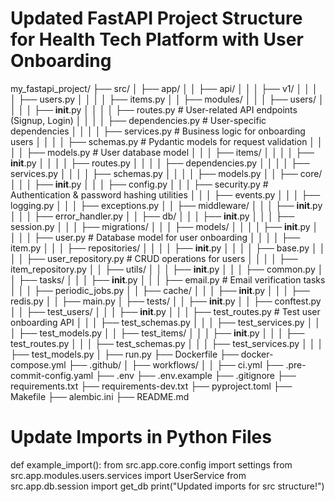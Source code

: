 # Updated FastAPI Project Structure for Health Tech Platform with User Onboarding

my_fastapi_project/
├── src/
│   ├── app/
│   │   ├── api/
│   │   │   ├── v1/
│   │   │   │   ├── users.py
│   │   │   │   ├── items.py
│   │   ├── modules/
│   │   │   ├── users/
│   │   │   │   ├── __init__.py
│   │   │   │   ├── routes.py          # User-related API endpoints (Signup, Login)
│   │   │   │   ├── dependencies.py    # User-specific dependencies
│   │   │   │   ├── services.py        # Business logic for onboarding users
│   │   │   │   ├── schemas.py         # Pydantic models for request validation
│   │   │   │   ├── models.py          # User database model
│   │   │   ├── items/
│   │   │   │   ├── __init__.py
│   │   │   │   ├── routes.py
│   │   │   │   ├── dependencies.py
│   │   │   │   ├── services.py
│   │   │   │   ├── schemas.py
│   │   │   │   ├── models.py
│   │   ├── core/
│   │   │   ├── __init__.py
│   │   │   ├── config.py
│   │   │   ├── security.py            # Authentication & password hashing utilities
│   │   │   ├── events.py
│   │   │   ├── logging.py
│   │   │   ├── exceptions.py
│   │   ├── middleware/
│   │   │   ├── __init__.py
│   │   │   ├── error_handler.py
│   │   ├── db/
│   │   │   ├── __init__.py
│   │   │   ├── session.py
│   │   │   ├── migrations/
│   │   │   ├── models/
│   │   │   │   ├── __init__.py
│   │   │   │   ├── user.py             # Database model for user onboarding
│   │   │   │   ├── item.py
│   │   │   ├── repositories/
│   │   │   │   ├── __init__.py
│   │   │   │   ├── base.py
│   │   │   │   ├── user_repository.py  # CRUD operations for users
│   │   │   │   ├── item_repository.py
│   │   ├── utils/
│   │   │   ├── __init__.py
│   │   │   ├── common.py
│   │   ├── tasks/
│   │   │   ├── __init__.py
│   │   │   ├── email.py               # Email verification tasks
│   │   │   ├── periodic_jobs.py
│   │   ├── cache/
│   │   │   ├── __init__.py
│   │   │   ├── redis.py
│   │   ├── main.py
│   ├── tests/
│   │   ├── __init__.py
│   │   ├── conftest.py
│   │   ├── test_users/
│   │   │   ├── __init__.py
│   │   │   ├── test_routes.py         # Test user onboarding API
│   │   │   ├── test_schemas.py
│   │   │   ├── test_services.py
│   │   │   ├── test_models.py
│   │   ├── test_items/
│   │   │   ├── __init__.py
│   │   │   ├── test_routes.py
│   │   │   ├── test_schemas.py
│   │   │   ├── test_services.py
│   │   │   ├── test_models.py
│   ├── run.py
├── Dockerfile
├── docker-compose.yml
├── .github/
│   ├── workflows/
│   │   ├── ci.yml
├── .pre-commit-config.yaml
├── .env
├── .env.example
├── .gitignore
├── requirements.txt
├── requirements-dev.txt
├── pyproject.toml
├── Makefile
├── alembic.ini
├── README.md

# Update Imports in Python Files
def example_import():
    from src.app.core.config import settings
    from src.app.modules.users.services import UserService
    from src.app.db.session import get_db
    print("Updated imports for src structure!")
